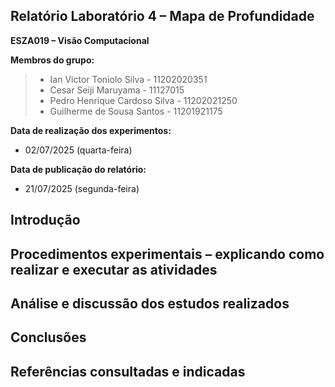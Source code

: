 ## Relatório Laboratório 4 – Mapa de Profundidade

**ESZA019 – Visão Computacional**

**Membros do grupo:**

> - Ian Victor Toniolo Silva - 11202020351
> - Cesar Seiji Maruyama - 11127015
> - Pedro Henrique Cardoso Silva - 11202021250
> - Guilherme de Sousa Santos - 11201921175

**Data de realização dos experimentos:**
- 02/07/2025 (quarta-feira)

**Data de publicação do relatório:**
- 21/07/2025 (segunda-feira)

## Introdução

## Procedimentos experimentais – explicando como realizar e executar as atividades

## Análise e discussão dos estudos realizados

## Conclusões

## Referências consultadas e indicadas

 
